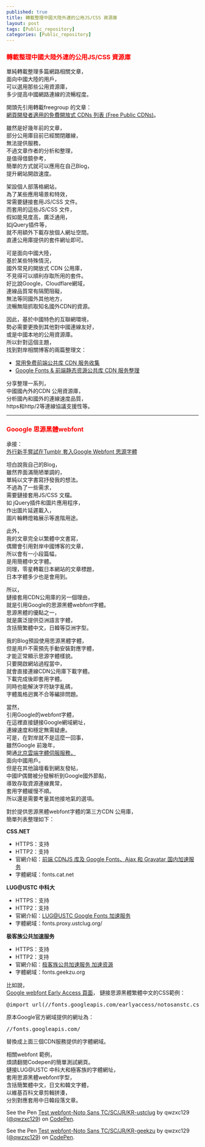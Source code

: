 ```yaml
---
published: true
title: 轉載整理中國大陸外連的公用JS/CSS 資源庫
layout: post
tags: [Public_repository]
categories: [Public_repository]
---
```


### <font color="red">轉載整理中國大陸外連的公用JS/CSS 資源庫</font> 

單純轉載整理多篇網路相關文章，   
面向中國大陸的用戶，    
可以選用那些公用資源庫，    
多少提高中國網路連線的流暢程度。    
    
開頭先引用轉載freegroup 的文章：   
[網頁開發者適用的免費開放式 CDNs 列表 (Free Public CDNs)][1]。    
    
雖然是好幾年前的文章，   
部分公用庫目前已經關閉離線，    
無法提供服務，   
不過文章作者的分析和整理，   
是值得借鏡參考，    
簡單的方式就可以應用在自己Blog，    
提升網站開啟速度。   
    
架設個人部落格網站，    
為了某些應用場景和特效，    
常需要鏈接套用JS/CSS 文件。   
而套用的這些JS/CSS 文件，    
假如能見度高，廣泛通用，    
如jQuery插件等，   
就不用額外下載存放個人網址空間。    
直連公用庫提供的套件網址即可。   
    
可是面向中國大陸，   
基於某些特殊情況，   
國外常見的開放式 CDN 公用庫，   
不見得可以順利存取所用的套件。   
好比說Google，Cloudflare網域，   
連線品質常有隔閡阻礙，   
無法等同國外其他地方，   
流暢無阻抓取知名國外CDN的資源。   
    
因此，基於中國特色的互聯網環境，    
勢必需要更換到其他對中國連線友好，   
或是中國本地的公用資源庫。   
所以針對這個主題，   
找到對岸相關博客的兩篇整理文：   
* [<span lang="zh-Hans">常用免费前端公共库 CDN 服务收集</span>][6]
* [<span lang="zh-Hans">Google Fonts & 前端静态资源公共库 CDN 服务整理</span>][7]

分享整理一系列，    
中國國內外的CDN 公用資源庫，    
分析國內和國外的連線速度品質，   
https和http/2等連線協議支援性等。    
    
----

### <font color="red">Gooogle 思源黑體webfont</font>  
    
承接：   
[外行新手嘗試在Tumblr 套入Google Webfont 思源字體][9]        
        
坦白說我自己的Blog，    
雖然界面滿簡陋單調的，   
單純以文字書寫抒發我的想法。    
不過為了一些需求，   
需要鏈接套用JS/CSS 文檔。    
如 jQuery插件和圖片應用程序，    
作出圖片延遲載入，   
圖片輪轉燈箱展示等進階用途。    
    
此外，   
我的文章完全以繁體中文書寫，    
偶爾會引用對岸中國博客的文章，   
所以會有一小段篇幅，    
是用簡體中文字體。   
同理，零星轉載日本網站的文章標題，   
日本字體多少也是會用到。    
    
所以，   
鏈接套用CDN公用庫的另一個理由，   
就是引用Google的思源黑體webfont字體。   
思源黑體的優點之一，    
就是廣泛提供亞洲語言字體，   
含括簡繁體中文，日韓等亞洲字型。    
    
我的Blog預設使用思源黑體字體，   
但是用戶不需預先手動安裝對應字體，   
才能正常顯示思源字體樣貌。   
只要開啟網站過程當中，   
就會直接連線CDN公用庫下載字體。   
下載完成後即套用字體。   
同時也能解決字符缺字亂碼，   
字體風格迥異不合等編排問題。    
    
當然，   
引用Google的webfont字體，   
在這裡直接鏈接Google網域網址，    
連線速度和穩定無需疑慮。    
可是，在對岸就不是這麼一回事，   
雖然Google 前幾年，   
開通[北京雲端字體伺服服務，][5]   
面向中國用戶。   
但是在其他論壇看到網友發帖，    
中國IP偶爾被分發解析到Google國外節點，   
導致存取資源連線異常，   
套用字體緩慢不順。   
所以還是需要考量其他接地氣的選項。   
    
對於提供思源黑體webfont字體的第三方CDN 公用庫，   
簡單列表整理如下：   

**CSS.NET**
* HTTPS：支持
* HTTP2：支持
* 官網介紹：[<span lang="zh-Hans">前端 CDNJS 库及 Google Fonts、Ajax 和 Gravatar 国内加速服务</span>][2]
* 字體網域：fonts.cat.net

**LUG@USTC 中科大**
* HTTPS：支持
* HTTP2：支持
* 官網介紹：[<span lang="zh-Hans">LUG@USTC Google Fonts 加速服务</span>][3]
* 字體網域：fonts.proxy.ustclug.org/

**极客族公共加速服务**
* HTTPS：支持
* HTTP2：支持
* 官網介紹：[<span lang="zh-Hans">极客族公共加速服务 加速资源</span>][4]
* 字體網域：fonts.geekzu.org
    
比如說，    
[Google webfont Early Access 頁面][8]，
鏈接思源黑體繁體中文的CSS範例：   
<pre class="prettyprint lang-css">@import url(//fonts.googleapis.com/earlyaccess/notosanstc.css);</pre>
原本Google官方網域提供的網址為：
<pre class="prettyprint lang-css">//fonts.googleapis.com/</pre>
替換成上面三個CDN服務提供的字體網域。    

相關webfont 範例，   
煩請翻閱Codepen的簡單測試網頁。   
鏈接LUG@USTC 中科大和極客族的字體網址，    
套用思源黑體webfont字型，    
含括簡繁體中文，日文和韓文字體，    
以維基百科文章剪輯拼湊，    
分別對應套用中日韓段落文章。    

<p data-height="430" data-theme-id="dark" data-slug-hash="vWpYqL" data-default-tab="html,result" data-user="qwzxc129" data-embed-version="2" data-pen-title="Test webfont-Noto Sans TC/SC/JR/KR-ustclug" class="codepen">See the Pen <a href="https://codepen.io/qwzxc129/pen/vWpYqL/">Test webfont-Noto Sans TC/SC/JR/KR-ustclug</a> by qwzxc129 (<a href="https://codepen.io/qwzxc129">@qwzxc129</a>) on <a href="https://codepen.io">CodePen</a>.</p>

<p data-height="430" data-theme-id="dark" data-slug-hash="dZNNaw" data-default-tab="css,result" data-user="qwzxc129" data-embed-version="2" data-pen-title="Test webfont-Noto Sans TC/SC/JR/KR-geekzu" class="codepen">See the Pen <a href="https://codepen.io/qwzxc129/pen/dZNNaw/">Test webfont-Noto Sans TC/SC/JR/KR-geekzu</a> by qwzxc129 (<a href="https://codepen.io/qwzxc129">@qwzxc129</a>) on <a href="https://codepen.io">CodePen</a>.</p>
<script deter src="https://production-assets.codepen.io/assets/embed/ei.js"></script>




[1]: https://free.com.tw/free-public-cdns/
[2]: https://sb.sb/css-cdn/
[3]: https://lug.ustc.edu.cn/wiki/lug/services/googlefonts
[4]: https://cdn.geekzu.org/cached.html
[5]: https://www.ziti163.com/Item/36.aspx
[6]: https://blog.nfz.moe/archives/public-static-cdn-service.html
[7]: https://www.gobyseo.com/2017/08/29/Google-Fonts-&-%E5%89%8D%E7%AB%AF%E9%9D%99%E6%80%81%E8%B5%84%E6%BA%90%E5%85%AC%E5%85%B1%E5%BA%93-CDN-%E6%9C%8D%E5%8A%A1%E6%95%B4%E7%90%86/
[8]: https://fonts.google.com/earlyaccess
[9]: https://shengshampoo.tumblr.com/post/147851303138/
